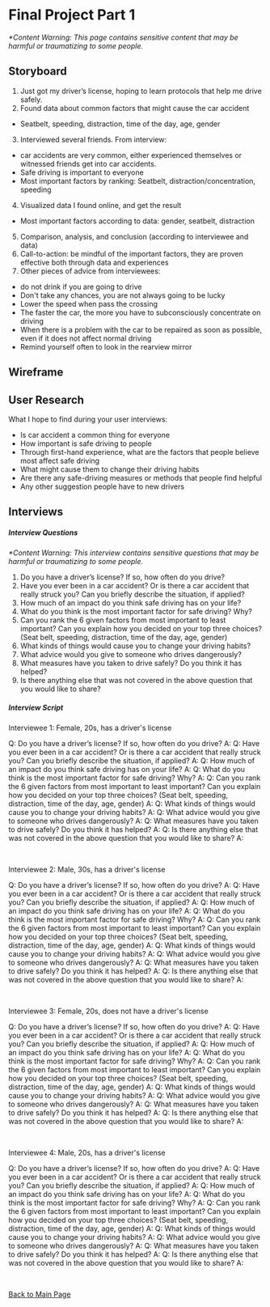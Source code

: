 # Final Project Part 1
_*Content Warning: This page contains sensitive content that may be harmful or traumatizing to some people._

## Storyboard

1. Just got my driver’s license, hoping to learn protocols that help me drive safely.
2. Found data about common factors that might cause the car accident
* Seatbelt, speeding, distraction, time of the day, age, gender
3. Interviewed several friends. From interview:
* car accidents are very common, either experienced themselves or witnessed friends get into car accidents.
* Safe driving is important to everyone
* Most important factors by ranking: Seatbelt, distraction/concentration, speeding
4. Visualized data I found online, and get the result
*  Most important factors according to data: gender, seatbelt, distraction
5. Comparison, analysis, and conclusion (according to interviewee and data)
6. Call-to-action: be mindful of the important factors, they are proven effective both through data and experiences
7. Other pieces of advice from interviewees: 
* do not drink if you are going to drive
* Don't take any chances, you are not always going to be lucky
* Lower the speed when pass the crossing
* The faster the car, the more you have to subconsciously concentrate on driving
* When there is a problem with the car to be repaired as soon as possible, even if it does not affect normal driving
* Remind yourself often to look in the rearview mirror


## Wireframe


## User Research

What I hope to find during your user interviews:

* Is car accident a common thing for everyone
* How important is safe driving to people
* Through first-hand experience, what are the factors that people believe most affect safe driving
* What might cause them to change their driving habits
* Are there any safe-driving measures or methods that people find helpful
* Any other suggestion people have to new drivers


## Interviews

##### Interview Questions

_*Content Warning: This interview contains sensitive questions that may be harmful or traumatizing to some people._

1. Do you have a driver’s license? If so, how often do you drive?
2. Have you ever been in a car accident? Or is there a car accident that really struck you? Can you briefly describe the situation, if applied?
3. How much of an impact do you think safe driving has on your life?
4. What do you think is the most important factor for safe driving? Why?
5. Can you rank the 6 given factors from most important to least important? Can you explain how you decided on your top three choices? (Seat belt, speeding, distraction, time of the day, age, gender)
6. What kinds of things would cause you to change your driving habits?
7. What advice would you give to someone who drives dangerously? 
8.  What measures have you taken to drive safely? Do you think it has helped?
9. Is there anything else that was not covered in the above question that you would like to share?

##### Interview Script

Interviewee 1: Female, 20s, has a driver's license

Q: Do you have a driver’s license? If so, how often do you drive?
A: 
Q: Have you ever been in a car accident? Or is there a car accident that really struck you? Can you briefly describe the situation, if applied?
A: 
Q: How much of an impact do you think safe driving has on your life?
A: 
Q: What do you think is the most important factor for safe driving? Why?
A: 
Q: Can you rank the 6 given factors from most important to least important? Can you explain how you decided on your top three choices? (Seat belt, speeding, distraction, time of the day, age, gender)
A: 
Q: What kinds of things would cause you to change your driving habits?
A: 
Q: What advice would you give to someone who drives dangerously? 
A: 
Q: What measures have you taken to drive safely? Do you think it has helped?
A: 
Q: Is there anything else that was not covered in the above question that you would like to share?
A: 

<br/>

Interviewee 2: Male, 30s, has a driver's license

Q: Do you have a driver’s license? If so, how often do you drive?
A: 
Q: Have you ever been in a car accident? Or is there a car accident that really struck you? Can you briefly describe the situation, if applied?
A: 
Q: How much of an impact do you think safe driving has on your life?
A: 
Q: What do you think is the most important factor for safe driving? Why?
A: 
Q: Can you rank the 6 given factors from most important to least important? Can you explain how you decided on your top three choices? (Seat belt, speeding, distraction, time of the day, age, gender)
A: 
Q: What kinds of things would cause you to change your driving habits?
A: 
Q: What advice would you give to someone who drives dangerously? 
A: 
Q: What measures have you taken to drive safely? Do you think it has helped?
A: 
Q: Is there anything else that was not covered in the above question that you would like to share?
A: 

<br/>

Interviewee 3: Female, 20s, does not have a driver's license

Q: Do you have a driver’s license? If so, how often do you drive?
A: 
Q: Have you ever been in a car accident? Or is there a car accident that really struck you? Can you briefly describe the situation, if applied?
A: 
Q: How much of an impact do you think safe driving has on your life?
A: 
Q: What do you think is the most important factor for safe driving? Why?
A: 
Q: Can you rank the 6 given factors from most important to least important? Can you explain how you decided on your top three choices? (Seat belt, speeding, distraction, time of the day, age, gender)
A: 
Q: What kinds of things would cause you to change your driving habits?
A: 
Q: What advice would you give to someone who drives dangerously? 
A: 
Q: What measures have you taken to drive safely? Do you think it has helped?
A: 
Q: Is there anything else that was not covered in the above question that you would like to share?
A: 

<br/>

Interviewee 4: Male, 20s, has a driver's license

Q: Do you have a driver’s license? If so, how often do you drive?
A: 
Q: Have you ever been in a car accident? Or is there a car accident that really struck you? Can you briefly describe the situation, if applied?
A: 
Q: How much of an impact do you think safe driving has on your life?
A: 
Q: What do you think is the most important factor for safe driving? Why?
A: 
Q: Can you rank the 6 given factors from most important to least important? Can you explain how you decided on your top three choices? (Seat belt, speeding, distraction, time of the day, age, gender)
A: 
Q: What kinds of things would cause you to change your driving habits?
A: 
Q: What advice would you give to someone who drives dangerously? 
A: 
Q: What measures have you taken to drive safely? Do you think it has helped?
A: 
Q: Is there anything else that was not covered in the above question that you would like to share?
A: 


<br/>

[Back to Main Page](/README.md)
